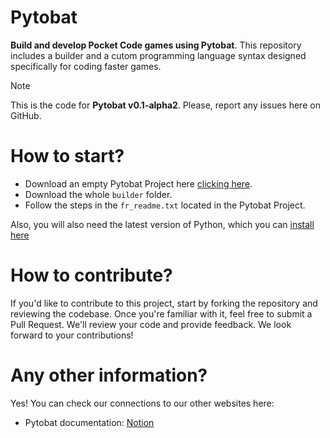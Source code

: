 # Pytobat
**Build and develop Pocket Code games using Pytobat**. This repository includes a builder and a cutom programming language syntax designed specifically for coding faster games.

> [!NOTE]
> This is the code for **Pytobat v0.1-alpha2**. Please, report any issues here on GitHub.

# How to start?
- Download an empty Pytobat Project here [clicking here](https://www.mediafire.com/file/aelmz2h7ne8bf5t/Pytobat_Template.zip/file).
- Download the whole `builder` folder.
- Follow the steps in the `fr_readme.txt` located in the Pytobat Project.

Also, you will also need the latest version of Python, which you can [install here](https://www.python.org/downloads/)

# How to contribute?
If you'd like to contribute to this project, start by forking the repository and reviewing the codebase. Once you're familiar with it, feel free to submit a Pull Request. We'll review your code and provide feedback. We look forward to your contributions!

# Any other information?
Yes! You can check our connections to our other websites here:
- Pytobat documentation: [Notion](https://lovely-brass-3bb.notion.site/Pytobat-74d3ef3c397541d89e3c562c5d10c017)